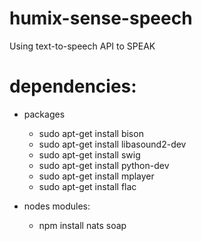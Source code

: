 # humix-sense-speech
Using text-to-speech API to SPEAK

# dependencies:
- packages
    - sudo apt-get install bison
    - sudo apt-get install libasound2-dev
    - sudo apt-get install swig
    - sudo apt-get install python-dev
    - sudo apt-get install mplayer
    - sudo apt-get install flac

- nodes modules:
    - npm install nats soap
